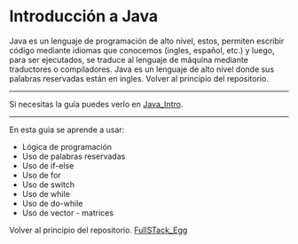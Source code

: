 # Introducción a Java

Java es un lenguaje de programación de alto nivel, estos, permiten escribir código mediante
idiomas que conocemos (ingles, español, etc.) y luego, para ser ejecutados, se traduce al
lenguaje de máquina mediante traductores o compiladores. Java es un lenguaje de alto nivel
donde sus palabras reservadas están en ingles.
Volver al principio del repositorio. 

---

Si necesitas la guía puedes verlo en [Java_Intro](https://github.com/megagringa/FullStack_Egg_Curso/tree/main/Guia/Java_Intro.pdf).

---

En esta guia se aprende a usar:
- Lógica de programación
- Uso de palabras reservadas
- Uso de if-else
- Uso de for
- Uso de switch
- Uso de while
- Uso de do-while
- Uso de vector - matrices 

Volver al principio del repositorio. [FullSTack_Egg](https://github.com/megagringa/FullStack_Egg_Curso)